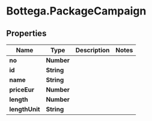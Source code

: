 # Bottega.PackageCampaign

## Properties

Name | Type | Description | Notes
------------ | ------------- | ------------- | -------------
**no** | **Number** |  | 
**id** | **String** |  | 
**name** | **String** |  | 
**priceEur** | **Number** |  | 
**length** | **Number** |  | 
**lengthUnit** | **String** |  | 


